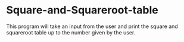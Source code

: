 # Square-and-Squareroot-table
This program will take an input from the user and print the square and squareroot table up to the number given by the user.
